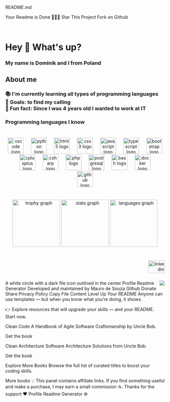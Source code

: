 README.md

Your Readme is Done 🎉🎉🎉
Star This Project
Fork on Github

<br clear="both">

<h1 align="left">Hey 👋 What's up?</h1>

###

<h3 align="left">My name is Dominik and I from Poland</h3>

###

<h2 align="left">About me</h2>

###

<h3 align="left">📚 I'm currently learning all types of programming languages<br>🎯 Goals: to find my calling<br>🎲 Fun fact: Since I was 4 years old I wanted to work at IT</h3>

###

<h3 align="left">Programming languages I know</h3>

###

<br clear="both">

<div align="center">
  <img src="https://cdn.jsdelivr.net/gh/devicons/devicon/icons/vscode/vscode-original.svg" height="50" alt="vscode logo"  />
  <img width="15" />
  <img src="https://cdn.jsdelivr.net/gh/devicons/devicon/icons/python/python-original.svg" height="50" alt="python logo"  />
  <img width="15" />
  <img src="https://cdn.jsdelivr.net/gh/devicons/devicon/icons/html5/html5-original.svg" height="50" alt="html5 logo"  />
  <img width="15" />
  <img src="https://cdn.jsdelivr.net/gh/devicons/devicon/icons/css3/css3-original.svg" height="50" alt="css3 logo"  />
  <img width="15" />
  <img src="https://cdn.jsdelivr.net/gh/devicons/devicon/icons/javascript/javascript-original.svg" height="50" alt="javascript logo"  />
  <img width="15" />
  <img src="https://cdn.jsdelivr.net/gh/devicons/devicon/icons/typescript/typescript-original.svg" height="50" alt="typescript logo"  />
  <img width="15" />
  <img src="https://cdn.jsdelivr.net/gh/devicons/devicon/icons/bootstrap/bootstrap-original.svg" height="50" alt="bootstrap logo"  />
  <img width="15" />
  <img src="https://cdn.jsdelivr.net/gh/devicons/devicon/icons/cplusplus/cplusplus-original.svg" height="50" alt="cplusplus logo"  />
  <img width="15" />
  <img src="https://cdn.jsdelivr.net/gh/devicons/devicon/icons/csharp/csharp-original.svg" height="50" alt="csharp logo"  />
  <img width="15" />
  <img src="https://cdn.jsdelivr.net/gh/devicons/devicon/icons/php/php-original.svg" height="50" alt="php logo"  />
  <img width="15" />
  <img src="https://cdn.jsdelivr.net/gh/devicons/devicon/icons/postgresql/postgresql-original.svg" height="50" alt="postgresql logo"  />
  <img width="15" />
  <img src="https://cdn.jsdelivr.net/gh/devicons/devicon/icons/bash/bash-original.svg" height="50" alt="bash logo"  />
  <img width="15" />
  <img src="https://cdn.jsdelivr.net/gh/devicons/devicon/icons/docker/docker-original.svg" height="50" alt="docker logo"  />
  <img width="15" />
  <img src="https://cdn.jsdelivr.net/gh/devicons/devicon/icons/github/github-original.svg" height="50" alt="github logo"  />
</div>

###

<br clear="both">

<div align="center">
  <img src="https://github-profile-trophy.vercel.app?username=qomel&theme=tokyonight&column=-1&row=1&margin-w=8&margin-h=8&no-bg=false&no-frame=true&order=4" height="150" alt="trophy graph"  />
  <img src="https://github-readme-stats.vercel.app/api?username=qomel&hide_title=true&hide_rank=false&show_icons=true&include_all_commits=true&count_private=true&disable_animations=false&theme=tokyonight&locale=en&hide_border=true&order=1" height="150" alt="stats graph"  />
  <img src="https://github-readme-stats.vercel.app/api/top-langs?username=qomel&locale=en&hide_title=false&layout=compact&card_width=320&langs_count=6&theme=tokyonight&hide_border=true&order=2&custom_title=My%20fav:" height="150" alt="languages graph"  />
</div>

###

<br clear="both">

<div align="right">
  <img src="https://raw.githubusercontent.com/maurodesouza/profile-readme-generator/master/src/assets/icons/social/linkedin/default.svg" width="52" height="40" alt="linkedin logo"  />
</div>

###

<img align="right" src="https://visitor-badge.laobi.icu/badge?page_id=qomel.qomel&left_text=someone%20look%20-%3E"  />

###
A white circle with a dark file icon outlined in the center
Profile Readme Generator
Developed and maintained by Mauro de Souza
Github
Donate
Share
Privacy Policy
Copy File Content
Level Up Your README
Anyone can use templates — but when you know what you’re doing, it shows.

👉 Explore resources that will upgrade your skills — and your README. Start now.


Clean Code
A Handbook of Agile Software Craftsmanship by Uncle Bob.

Get the book

Clean Architecture
Software Architecture Solutions from Uncle Bob.

Get the book

Explore More Books
Browse the full list of curated titles to boost your coding skills.

More books
💡 This panel contains affiliate links. If you find something useful and make a purchase, I may earn a small commission ☕. Thanks for the support ❤
Profile Readme Generator
⚙
